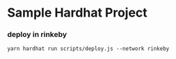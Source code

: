 # Sample Hardhat Project



### deploy in rinkeby

```shell
yarn hardhat run scripts/deploy.js --network rinkeby
```
